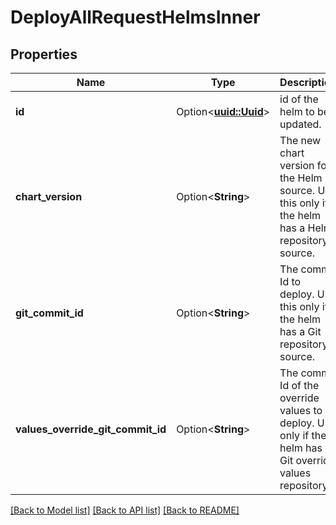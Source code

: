 # DeployAllRequestHelmsInner

## Properties

Name | Type | Description | Notes
------------ | ------------- | ------------- | -------------
**id** | Option<[**uuid::Uuid**](uuid::Uuid.md)> | id of the helm to be updated. | [optional]
**chart_version** | Option<**String**> | The new chart version for the Helm source. Use this only if the helm has a Helm repository source. | [optional]
**git_commit_id** | Option<**String**> | The commit Id to deploy. Use this only if the helm has a Git repository source. | [optional]
**values_override_git_commit_id** | Option<**String**> | The commit Id of the override values to deploy. Use only if the helm has a Git override values repository. | [optional]

[[Back to Model list]](../README.md#documentation-for-models) [[Back to API list]](../README.md#documentation-for-api-endpoints) [[Back to README]](../README.md)



